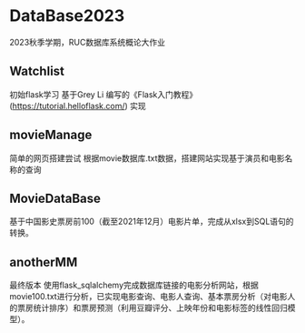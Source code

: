 # DataBase2023
2023秋季学期，RUC数据库系统概论大作业
## Watchlist 
初始flask学习
基于Grey Li 编写的《Flask入门教程》(https://tutorial.helloflask.com/) 实现
## movieManage
简单的网页搭建尝试
根据movie数据库.txt数据，搭建网站实现基于演员和电影名称的查询
## MovieDataBase
基于中国影史票房前100（截至2021年12月）电影片单，完成从xlsx到SQL语句的转换。
## anotherMM
最终版本
使用flask_sqlalchemy完成数据库链接的电影分析网站，根据movie100.txt进行分析，已实现电影查询、电影人查询、基本票房分析（对电影人的票房统计排序）和票房预测（利用豆瓣评分、上映年份和电影标签的线性回归模型）。
